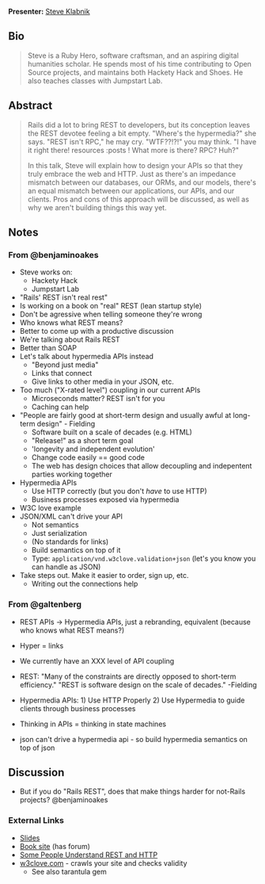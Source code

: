 **Presenter:** [Steve Klabnik](http://twitter.com/steveklabnik)

## Bio

> Steve is a Ruby Hero, software craftsman, and an aspiring digital humanities scholar. He spends most of his time contributing to Open Source projects, and maintains both Hackety Hack and Shoes. He also teaches classes with Jumpstart Lab.

## Abstract

> Rails did a lot to bring REST to developers, but its conception leaves the REST devotee feeling a bit empty. "Where's the hypermedia?" she says. "REST isn't RPC," he may cry. "WTF??!?!" you may think. "I have it right there! resources :posts ! What more is there? RPC? Huh?"
>
> In this talk, Steve will explain how to design your APIs so that they truly embrace the web and HTTP. Just as there's an impedance mismatch between our databases, our ORMs, and our models, there's an equal mismatch between our applications, our APIs, and our clients. Pros and cons of this approach will be discussed, as well as why we aren't building things this way yet.

## Notes

### From @benjaminoakes

* Steve works on:
    * Hackety Hack
    * Jumpstart Lab
* "Rails' REST isn't real rest"
* Is working on a book on "real" REST (lean startup style)
* Don't be agressive when telling someone they're wrong
* Who knows what REST means?
* Better to come up with a productive discussion
* We're talking about Rails REST
* Better than SOAP
* Let's talk about hypermedia APIs instead
    * "Beyond just media"
    * Links that connect
    * Give links to other media in your JSON, etc.
* Too much ("X-rated level") coupling in our current APIs
    * Microseconds matter?  REST isn't for you
    * Caching can help
* "People are fairly good at short-term design and usually awful at long-term design" - Fielding
    * Software built on a scale of decades (e.g. HTML)
    * "Release!" as a short term goal
    * 'longevity and independent evolution'
    * Change code easily == good code
    * The web has design choices that allow decoupling and indepentent parties working together
* Hypermedia APIs
    * Use HTTP correctly (but you don't *have* to use HTTP)
    * Business processes exposed via hypermedia
* W3C love example
* JSON/XML can't drive your API
    * Not semantics
    * Just serialization
    * (No standards for links)
    * Build semantics on top of it
    * Type: `application/vnd.w3clove.validation+json` (let's you know you can handle as JSON)
* Take steps out.  Make it easier to order, sign up, etc.
    * Writing out the connections help

### From @galtenberg

* REST APIs -> Hypermedia APIs, just a rebranding, equivalent (because who knows what REST means?)

* Hyper = links

* We currently have an XXX level of API coupling

* REST: "Many of the constraints are directly opposed to short-term efficiency." "REST is software design on the scale of decades." -Fielding

* Hypermedia APIs: 1) Use HTTP Properly 2) Use Hypermedia to guide clients through business processes

* Thinking in APIs = thinking in state machines

* json can't drive a hypermedia api - so build hypermedia semantics on top of json


## Discussion

* But if you do "Rails REST", does that make things harder for not-Rails projects?  @benjaminoakes

### External Links

* [Slides](http://steveklabnik.github.com/hypermedia-presentation/)
* [Book site](http://designinghypermediapis.com/) (has forum)
* [Some People Understand REST and HTTP](http://blog.steveklabnik.com/posts/2011-08-07-some-people-understand-rest-and-http)
* [w3clove.com](http://w3clove.com/) - crawls your site and checks validity
    * See also tarantula gem
